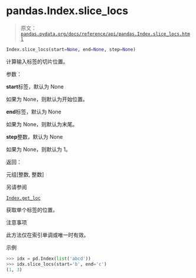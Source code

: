 # pandas.Index.slice_locs

> 原文：[`pandas.pydata.org/docs/reference/api/pandas.Index.slice_locs.html`](https://pandas.pydata.org/docs/reference/api/pandas.Index.slice_locs.html)

```py
Index.slice_locs(start=None, end=None, step=None)
```

计算输入标签的切片位置。

参数：

**start**标签，默认为 None

如果为 None，则默认为开始位置。

**end**标签，默认为 None

如果为 None，则默认为末尾。

**step**整数，默认为 None

如果为 None，则默认为 1。

返回：

元组[整数, 整数]

另请参阅

[`Index.get_loc`](https://pandas.pydata.org/docs/reference/api/pandas.Index.get_loc.html#pandas.Index.get_loc "pandas.Index.get_loc")

获取单个标签的位置。

注意事项

此方法仅在索引单调或唯一时有效。

示例

```py
>>> idx = pd.Index(list('abcd'))
>>> idx.slice_locs(start='b', end='c')
(1, 3) 
```
